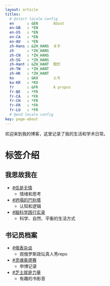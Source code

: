 ```yaml
---
layout: article
titles:
  # @start locale config
  en      : &EN       About
  en-GB   : *EN
  en-US   : *EN
  en-CA   : *EN
  en-AU   : *EN
  zh-Hans : &ZH_HANS  关于
  zh      : *ZH_HANS
  zh-CN   : *ZH_HANS
  zh-SG   : *ZH_HANS
  zh-Hant : &ZH_HANT  關於
  zh-TW   : *ZH_HANT
  zh-HK   : *ZH_HANT
  ko      : &KO       소개
  ko-KR   : *KO
  fr      : &FR       À propos
  fr-BE   : *FR
  fr-CA   : *FR
  fr-CH   : *FR
  fr-FR   : *FR
  fr-LU   : *FR
  # @end locale config
key: page-about
---
```


欢迎来到我的博客，这里记录了我的生活和学术日常。

# 标签介绍

## 我思故我在
- [#任是无情](https://chloecamphor.github.io/archive.html?tag=任是无情)
  - 情绪和思考
- [#坍塌的巴别塔](https://chloecamphor.github.io/archive.html?tag=坍塌的巴别塔)
  - 认知和逻辑
- [#脑科学践行实录](https://chloecamphor.github.io/archive.html?tag=脑科学践行实录)
  - 科学、自然、平衡的生活方式

## 书记员档案
- [#俄表杂谈](https://chloecamphor.github.io/archive.html?tag=俄表杂谈)
  - 观俄罗斯政坛真人秀repo
- [#灵魂奥德赛](https://chloecamphor.github.io/archive.html?tag=灵魂奥德赛)
  - 申博记录
- [#芝士就是力量](https://chloecamphor.github.io/archive.html?tag=芝士就是力量)
  - 有趣的书影音



